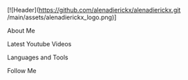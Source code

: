 [![Header](https://github.com/alenadierickx/alenadierickx.git
/main/assets/alenadierickx_logo.png)] 

About Me

Latest Youtube Videos

Languages and Tools

Follow Me